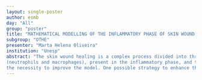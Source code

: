```yaml
---
layout: single-poster
author: esmb
day: "All"
group: "poster"
title: "MATHEMATICAL MODELLING OF THE INFLAMMATORY PHASE OF SKIN WOUND HEALING IN RATS"
subgroup: "OTHE"
presenter: "Marta Helena Oliveira"
institution: "Unesp"
abstract: "The skin wound healing is a complex process divided into three overlapping and interdependent phases (inflammatory, proliferative and remodelling). The inflammatory response must occur rapidly to avoid chronic inflammation and it depends on biochemical, molecular and cellular events. The effective crosstalk between leukocytes and cytokines (proinflammatory and anti-inflammatory) lead to correct  healing of the lesions. We considered a system of ordinary differential equations to model the inflammatory phase of skin wound healing process under treatments with oleoresin and hydroalcoholic cream extract from Copaifera langsdorffii. The model can exhibit two stable steady states corresponding to healthy or unhealthy skin, nevertheless this study has been concentrated in a parameter search to healthy state in order to verify the treatment efficiency comparing the results of the oleoresin against hydroalcoholic extract. Thus, we have analysed the roles among the main leukocytes
(neutrophils and macrophages), present in the inflammatory phase, and the inflammatory cytokines: interleukin 6 (IL-6) and interleukin 10 (IL-10). The model solution reproduced the dynamics of the neutrophils and macrophages during inflammatory phase, however there was a lack between numeric and biological results suggesting
the necessity to improve the model. One possible strategy to enhance this model is to consider the interaction between the pro-inflammatory cytokine and macrophages in the mathematical model."
---
```

